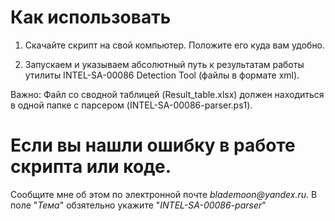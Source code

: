# Как использовать

1. Скачайте скрипт на свой компьютер. Положите его куда вам удобно.

2. Запускаем и указываем абсолютный путь к результатам работы утилиты INTEL-SA-00086 Detection Tool (файлы в формате xml).

Важно: Файл со сводной таблицей (Result_table.xlsx) должен находиться в одной папке с парсером (INTEL-SA-00086-parser.ps1).

# Если вы нашли ошибку в работе скрипта или коде.
  Сообщите мне об этом по электронной почте _blademoon@yandex.ru_.
  В поле "_Тема_" обзятельно укажите "_INTEL-SA-00086-parser_"
  

